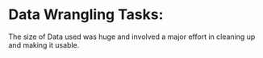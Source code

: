 # Data Wrangling Tasks:
The size of Data used was huge and involved a major effort in cleaning up and making it usable. 